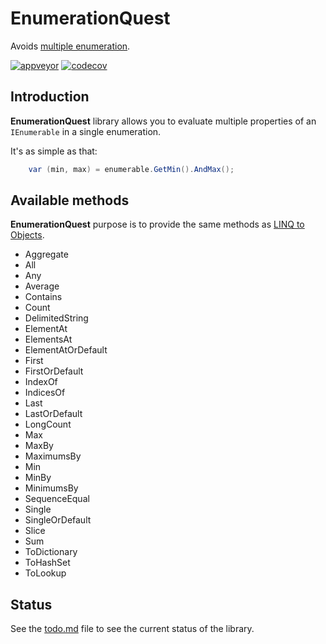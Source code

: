 # EnumerationQuest
Avoids [multiple enumeration](https://www.jetbrains.com/help/resharper/PossibleMultipleEnumeration.html).

[![appveyor](https://ci.appveyor.com/api/projects/status/github/Orace/EnumerationQuest?svg=true)](https://ci.appveyor.com/project/Orace/EnumerationQuest)
[![codecov](https://codecov.io/gh/Orace/EnumerationQuest/branch/main/graph/badge.svg)](https://codecov.io/gh/Orace/EnumerationQuest)

## Introduction

**EnumerationQuest** library allows you to evaluate multiple properties of an `IEnumerable` in a single enumeration. 

It's as simple as that:

```csharp
    var (min, max) = enumerable.GetMin().AndMax();
```

## Available methods

**EnumerationQuest** purpose is to provide the same methods as [LINQ to Objects](https://docs.microsoft.com/en-us/dotnet/csharp/programming-guide/concepts/linq/linq-to-objects).

 - Aggregate
 - All
 - Any
 - Average
 - Contains
 - Count
 - DelimitedString
 - ElementAt
 - ElementsAt
 - ElementAtOrDefault
 - First
 - FirstOrDefault
 - IndexOf
 - IndicesOf
 - Last
 - LastOrDefault
 - LongCount
 - Max
 - MaxBy
 - MaximumsBy
 - Min
 - MinBy
 - MinimumsBy
 - SequenceEqual
 - Single
 - SingleOrDefault
 - Slice
 - Sum
 - ToDictionary
 - ToHashSet
 - ToLookup

## Status

See the [todo.md](todo.md) file to see the current status of the library.
